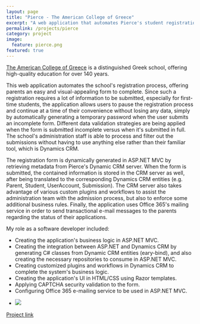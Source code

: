 ```yaml
---
layout: page
title: "Pierce - The American College of Greece"
excerpt: "A web application that automates Pierce's student registration process"
permalink: /projects/pierce
category: project
image:
  feature: pierce.png
featured: true
---
```


[The American College of Greece](http://www.acg.edu/) is a distinguished Greek school, offering high-quality education for over 140 years.

This web application automates the school's registration process, offering parents an easy and visual-appealing form to complete. Since such a registration requires a lot of information to be submitted, especially for first-time students, the application allows users to pause the registration process and continue at a time of their convenience without losing any data, simply by automatically generating a temporary password when the user submits an incomplete form. Different data validation strategies are being applied when the form is submitted incomplete versus when it's submitted in full. The school's administration staff is able to process and filter out the submissions without having to use anything else rather than their familiar tool, which is Dynamics CRM.

The registration form is dynamically generated in ASP.NET MVC by retrieving metadata from Pierce's Dynamic CRM server. When the form is submitted, the contained information is stored in the CRM server as well, after being translated to the corresponding Dynamics CRM entities (e.g. Parent, Student, UserAccount, Submission). The CRM server also takes advantage of various custom plugins and workflows to assist the administration team with the admission process, but also to enforce some additional business rules. Finally, the application uses Office 365's mailing service in order to send transactional e-mail messages to the parents regarding the status of their applications.

My role as a software developer included:

* Creating the application's business logic in ASP.NET MVC.
* Creating the integration between ASP.NET and Dynamics CRM by generating C# classes from Dynamic CRM entities (eary-bind), and also creating the necessary repositories to consume in ASP.NET MVC.
* Creating customized plugins and workflows in Dynamics CRM to complete the system's business logic.
* Creating the application's UI in HTML/CSS using Razor templates.
* Applying CAPTCHA security validation to the form.
* Configuring Office 365 e-mailing service to be used in ASP.NET MVC.

<ul class="list-inline gallery">
	<li>
		<a href="{{ site.baseurl }}/images/pierce_full.png" class="image-popup mfp-with-zoom" title="Pierce's Registration Form (In Greek)">
			<img src="{{ site.baseurl }}/images/pierce_150.png" />
		</a>
	</li>
</ul>

[Project link](http://aitisi.pierce.gr/Register)